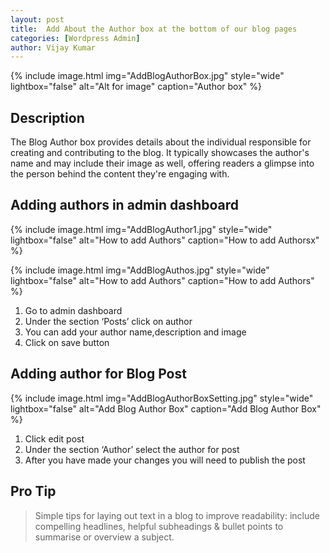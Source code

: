 ```yaml
---
layout: post
title:  Add About the Author box at the bottom of our blog pages
categories: [Wordpress Admin]
author: Vijay Kumar
---
```

{% include image.html img="AddBlogAuthorBox.jpg" style="wide" lightbox="false" alt="Alt for image" caption="Author box" %}


## Description

The Blog Author box provides details about the individual responsible for creating and contributing to the blog. It typically showcases the author's name and may include their image as well, offering readers a glimpse into the person behind the content they're engaging with.

## Adding authors in admin dashboard

{% include image.html img="AddBlogAuthor1.jpg" style="wide" lightbox="false" alt="How to add Authors" caption="How to add Authorsx" %}

{% include image.html img="AddBlogAuthos.jpg" style="wide" lightbox="false" alt="How to add Authors" caption="How to add Authors" %}


1. Go to admin dashboard
2. Under the section ‘Posts’ click on author
3. You can add your author name,description and image
4. Click on save button

## Adding author for Blog Post


{% include image.html img="AddBlogAuthorBoxSetting.jpg" style="wide" lightbox="false" alt="Add Blog Author Box" caption="Add Blog Author Box" %}


1. Click edit post
2. Under the section ‘Author’ select the author for post
3. After you have made your changes you will need to publish the post



## Pro Tip
> Simple tips for laying out text in a blog to improve readability: include compelling headlines, helpful subheadings & bullet points to summarise or overview a subject. 

